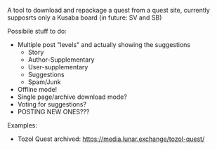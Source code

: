 A tool to download and repackage a quest from a quest site, currently supposrts only a Kusaba board (in future: SV and SB)

Possibile stuff to do:
- Multiple post "levels" and actually showing the suggestions
    - Story
    - Author-Supplementary
    - User-supplementary
    - Suggestions
    - Spam/Junk
- Offline mode!
- Single page/archive download mode?
- Voting for suggestions?
- POSTING NEW ONES???

Examples:
- Tozol Quest archived: https://media.lunar.exchange/tozol-quest/